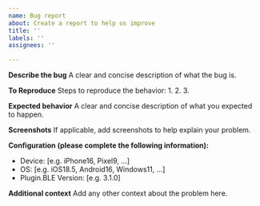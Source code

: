 ```yaml
---
name: Bug report
about: Create a report to help us improve
title: ''
labels: ''
assignees: ''

---
```


**Describe the bug**
A clear and concise description of what the bug is.

**To Reproduce**
Steps to reproduce the behavior:
1. 
2. 
3. 

**Expected behavior**
A clear and concise description of what you expected to happen.

**Screenshots**
If applicable, add screenshots to help explain your problem.

**Configuration (please complete the following information):**
 - Device: [e.g. iPhone16, Pixel9, ...]
 - OS: [e.g. iOS18.5, Android16, Windows11, ...]
 - Plugin.BLE Version: [e.g. 3.1.0]

**Additional context**
Add any other context about the problem here.
